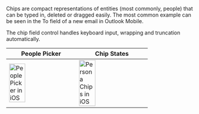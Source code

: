 Chips are compact representations of entities (most commonly, people) that can be typed in, deleted or dragged easily. The most common example can be seen in the To field of a new email in Outlook Mobile.

The chip field control handles keyboard input, wrapping and truncation automatically.

| People Picker                                                                                                                                                  | Chip States                                                                                                                                                    |
| -------------------------------------------------------------------------------------------------------------------------------------------------------------- | -------------------------------------------------------------------------------------------------------------------------------------------------------------- |
| <img src="https://static2.sharepointonline.com/fabric-website/images/controls/ios/Persona/BadgeExamples.png" alt="People Picker in iOS" style="width: 50%;" /> | <img src="https://static2.sharepointonline.com/fabric-website/images/controls/ios/Persona/BadgeVariants.png" alt="Persona Chips in iOS" style="width: 50%;" /> |
